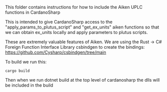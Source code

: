 This folder contains instructions for how to include the Aiken UPLC functions in CardanoSharp

This is intended to give CardanoSharp access to the "apply_params_to_plutus_script" and "get_ex_units" aiken functions
so that we can obtain ex_units locally and apply parameters to plutus scripts.

These are extremely valuable features of Aiken. We are using the Rust -> C# Foreign Function Interface Library csbindgen to create the bindings: https://github.com/Cysharp/csbindgen/tree/main


To build we run this:

```
cargo build
```

Then when we run dotnet build at the top level of cardanosharp the dlls will be included in the build